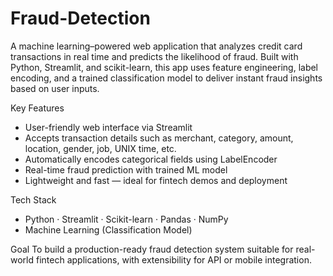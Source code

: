 # Fraud-Detection
A machine learning–powered web application that analyzes credit card transactions in real time and predicts the likelihood of fraud. Built with Python, Streamlit, and scikit-learn, this app uses feature engineering, label encoding, and a trained classification model to deliver instant fraud insights based on user inputs.

Key Features
* User-friendly web interface via Streamlit
* Accepts transaction details such as merchant, category, amount, location, gender, job, UNIX time, etc.
* Automatically encodes categorical fields using LabelEncoder
* Real-time fraud prediction with trained ML model
* Lightweight and fast — ideal for fintech demos and deployment

Tech Stack
* Python · Streamlit · Scikit-learn · Pandas · NumPy
* Machine Learning (Classification Model)

Goal
To build a production-ready fraud detection system suitable for real-world fintech applications, with extensibility for API or mobile integration.
